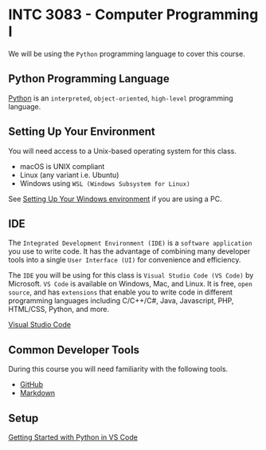 # INTC 3083 - Computer Programming I

We will be using the `Python` programming language to cover this course.

## Python Programming Language

[Python](https://www.python.org/) is an `interpreted`, `object-oriented`, `high-level` programming language.

## Setting Up Your Environment

You will need access to a Unix-based operating system for this class.
- macOS is UNIX compliant
- Linux (any variant i.e. Ubuntu)
- Windows using `WSL (Windows Subsystem for Linux)`

See [Setting Up Your Windows environment](doc/windows.md) if you are using a PC.

## IDE
The `Integrated Development Environment (IDE)` is a `software application` you use to write code. It has the advantage of combining many developer tools into a single `User Interface (UI)` for convenience and efficiency.

The `IDE` you will be using for this class is `Visual Studio Code (VS Code)` by Microsoft. `VS Code` is available on Windows, Mac, and Linux. It is free, `open source`, and has `extensions` that enable you to write code in different programming languages including C/C++/C#, Java, Javascript, PHP, HTML/CSS, Python, and more.

[Visual Studio Code](https://code.visualstudio.com/)

## Common Developer Tools
During this course you will need familiarity with the following tools.

- [GitHub](https://github.com/)
- [Markdown](https://guides.github.com/features/mastering-markdown/)

## Setup

[Getting Started with Python in VS Code](https://code.visualstudio.com/docs/python/python-tutorial)
